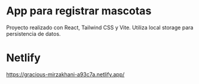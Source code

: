 # App para registrar mascotas
Proyecto realizado con React, Tailwind CSS y Vite. Utiliza local storage para persistencia de datos.

# Netlify
https://gracious-mirzakhani-a93c7a.netlify.app/
